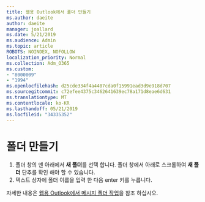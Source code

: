 ```yaml
---
title: 웹용 Outlook에서 폴더 만들기
ms.author: daeite
author: daeite
manager: joallard
ms.date: 5/21/2019
ms.audience: Admin
ms.topic: article
ROBOTS: NOINDEX, NOFOLLOW
localization_priority: Normal
ms.collection: Adm_O365
ms.custom:
- "8000009"
- "1994"
ms.openlocfilehash: d25cde334f4a4407cda0f15991ead3d9e918d707
ms.sourcegitcommit: c72efee4375c3462641639ec78a171d8eae6d631
ms.translationtype: MT
ms.contentlocale: ko-KR
ms.lasthandoff: 05/21/2019
ms.locfileid: "34335352"
---
```

# <a name="create-a-folder"></a>폴더 만들기

1. 폴더 창의 맨 아래에서 **새 폴더**를 선택 합니다. 폴더 창에서 아래로 스크롤하여 **새 폴더** 단추를 확인 해야 할 수 있습니다.
1. 텍스트 상자에 폴더 이름을 입력 한 다음 enter 키를 누릅니다.

자세한 내용은 [웹용 Outlook에서 메시지 폴더 작업](https://support.office.com/article/ae0f10d6-54e7-4f29-acd3-78cdc3fdcb9f)을 참조 하십시오.